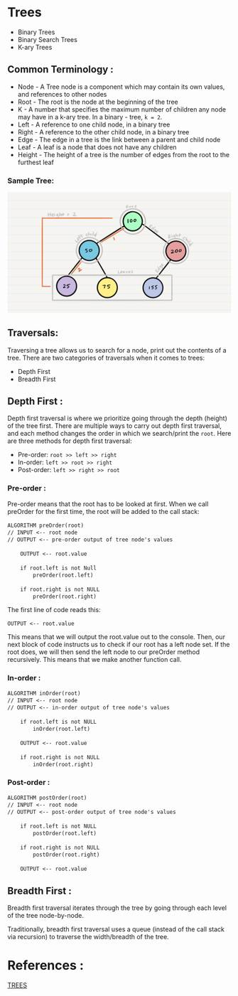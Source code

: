 # Trees

- Binary Trees
- Binary Search Trees
- K-ary Trees

## Common Terminology :

- Node - A Tree node is a component which may contain its own values, and references to other nodes
- Root - The root is the node at the beginning of the tree
- K - A number that specifies the maximum number of children any node may have in a k-ary tree. In a binary - tree, `k = 2`.
- Left - A reference to one child node, in a binary tree
- Right - A reference to the other child node, in a binary tree
- Edge - The edge in a tree is the link between a parent and child node
- Leaf - A leaf is a node that does not have any children
- Height - The height of a tree is the number of edges from the root to the furthest leaf

### Sample Tree:

![Sample Tree](./assets/Sample%20Tree.png)

## Traversals:

Traversing a tree allows us to search for a node, print out the contents of a tree. There are two categories of traversals when it comes to trees:

- Depth First
- Breadth First

## Depth First :

Depth first traversal is where we prioritize going through the depth (height) of the tree first. There are multiple ways to carry out depth first traversal, and each method changes the order in which we search/print the `root`. Here are three methods for depth first traversal:

- Pre-order: `root >> left >> right`
- In-order: `left >> root >> right`
- Post-order: `left >> right >> root`

### Pre-order :

Pre-order means that the root has to be looked at first. When we call preOrder for the first time, the root will be added to the call stack:

```pseudoscope
ALGORITHM preOrder(root)
// INPUT <-- root node
// OUTPUT <-- pre-order output of tree node's values

    OUTPUT <-- root.value

    if root.left is not Null
        preOrder(root.left)

    if root.right is not NULL
        preOrder(root.right)
```

The first line of code reads this:

```
OUTPUT <-- root.value
```

This means that we will output the root.value out to the console. Then, our next block of code instructs us to check if our root has a left node set. If the root does, we will then send the left node to our preOrder method recursively. This means that we make another function call.

### In-order :

~~~
ALGORITHM inOrder(root)
// INPUT <-- root node
// OUTPUT <-- in-order output of tree node's values

    if root.left is not NULL
        inOrder(root.left)

    OUTPUT <-- root.value

    if root.right is not NULL
        inOrder(root.right)
~~~

### Post-order :

~~~
ALGORITHM postOrder(root)
// INPUT <-- root node
// OUTPUT <-- post-order output of tree node's values

    if root.left is not NULL
        postOrder(root.left)

    if root.right is not NULL
        postOrder(root.right)

    OUTPUT <-- root.value
~~~

## Breadth First :

Breadth first traversal iterates through the tree by going through each level of the tree node-by-node.

Traditionally, breadth first traversal uses a queue (instead of the call stack via recursion) to traverse the width/breadth of the tree.


# References :

[TREES](https://codefellows.github.io/common_curriculum/data_structures_and_algorithms/Code_401/class-15/resources/Trees.html)
